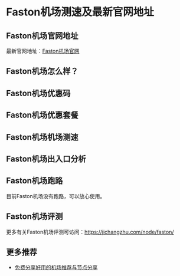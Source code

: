 # Faston机场测速及最新官网地址

## Faston机场官网地址
最新官网地址：[Faston机场官网](https://jch.affxc.com/faston/)

## Faston机场怎么样？


## Faston机场优惠码


## Faston机场优惠套餐


## Faston机场机场测速


## Faston机场出入口分析


## Faston机场跑路
目前Faston机场没有跑路，可以放心使用。

## Faston机场评测
更多有关Faston机场评测可访问：https://jichangzhu.com/node/faston/

## 更多推荐
 - [免费分享好用的机场推荐与节点分享](https://github.com/jichanghub/jichangtuijian)
